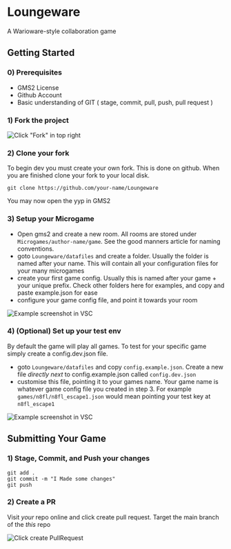 # Loungeware
A Warioware-style collaboration game

## Getting Started 

### 0) Prerequisites 
- GMS2 License
- Github Account
- Basic understanding of GIT ( stage, commit, pull, push, pull request ) 

### 1) Fork the project 

![Click "Fork" in top right](https://i.imgur.com/5HMmWU1.png)

### 2) Clone your fork 
To begin dev you must create your own fork. This is done on github. When you are finished  clone your fork to your local disk.

```
git clone https://github.com/your-name/Loungeware
```
You may now open the yyp in GMS2

### 3) Setup your Microgame

- Open gms2 and create a new room. All rooms are stored under `Microgames/author-name/game`. See the good manners article for naming conventions.
- goto `Loungeware/datafiles` and create a folder. Usually  the folder is named after your name. This will contain all your configuration files for your many microgames
- create your first game config. Usually this is named after your game + your unique prefix. Check other folders here for examples, and copy and paste example.json for ease
- configure your game config file, and point it towards your room

![Example screenshot in VSC](https://i.imgur.com/ctQ9jCg.png)

### 4) (Optional) Set up your test env

By default the game will play all games. To test for your specific game simply create a config.dev.json file. 
- goto `Loungeware/datafiles` and copy `config.example.json`. Create a new file *directly next* to config.example.json called `config.dev.json`
- customise this file, pointing it to your games name. Your game name is whatever game config file you created in step 3. For example `games/n8fl/n8fl_escape1.json` would mean pointing your test key at `n8fl_escape1`

![Example screenshot in VSC](https://i.imgur.com/AUqy9Os.png)


## Submitting Your Game

### 1) Stage, Commit, and Push your changes 

```
git add .
git commit -m "I Made some changes"
git push 
```

### 2) Create a PR 

Visit *your* repo online and click create pull request. Target the main branch of the *this* repo

![Click create PullRequest](https://i.imgur.com/ZDijdjB.png)


